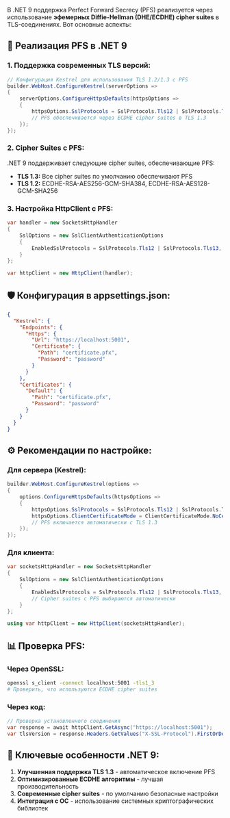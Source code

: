 В .NET 9 поддержка Perfect Forward Secrecy (PFS) реализуется через использование **эфемерных Diffie-Hellman (DHE/ECDHE) cipher suites** в TLS-соединениях. Вот основные аспекты:

## 🔧 **Реализация PFS в .NET 9**

### **1. Поддержка современных TLS версий:**
```csharp
// Конфигурация Kestrel для использования TLS 1.2/1.3 с PFS
builder.WebHost.ConfigureKestrel(serverOptions =>
{
    serverOptions.ConfigureHttpsDefaults(httpsOptions =>
    {
        httpsOptions.SslProtocols = SslProtocols.Tls12 | SslProtocols.Tls13;
        // PFS обеспечивается через ECDHE cipher suites в TLS 1.3
    });
});
```

### **2. Cipher Suites с PFS:**
.NET 9 поддерживает следующие cipher suites, обеспечивающие PFS:
- **TLS 1.3:** Все cipher suites по умолчанию обеспечивают PFS
- **TLS 1.2:** ECDHE-RSA-AES256-GCM-SHA384, ECDHE-RSA-AES128-GCM-SHA256

### **3. Настройка HttpClient с PFS:**
```csharp
var handler = new SocketsHttpHandler
{
    SslOptions = new SslClientAuthenticationOptions
    {
        EnabledSslProtocols = SslProtocols.Tls12 | SslProtocols.Tls13,
    }
};

var httpClient = new HttpClient(handler);
```

## 🛡️ **Конфигурация в appsettings.json:**
```json
{
  "Kestrel": {
    "Endpoints": {
      "Https": {
        "Url": "https://localhost:5001",
        "Certificate": {
          "Path": "certificate.pfx",
          "Password": "password"
        }
      }
    },
    "Certificates": {
      "Default": {
        "Path": "certificate.pfx",
        "Password": "password"
      }
    }
  }
}
```

## ⚙️ **Рекомендации по настройке:**

### **Для сервера (Kestrel):**
```csharp
builder.WebHost.ConfigureKestrel(options =>
{
    options.ConfigureHttpsDefaults(httpsOptions =>
    {
        httpsOptions.SslProtocols = SslProtocols.Tls12 | SslProtocols.Tls13;
        httpsOptions.ClientCertificateMode = ClientCertificateMode.NoCertificate;
        // PFS включается автоматически с TLS 1.3
    });
});
```

### **Для клиента:**
```csharp
var socketsHttpHandler = new SocketsHttpHandler
{
    SslOptions = new SslClientAuthenticationOptions
    {
        EnabledSslProtocols = SslProtocols.Tls12 | SslProtocols.Tls13,
        // Cipher suites с PFS выбираются автоматически
    }
};

using var httpClient = new HttpClient(socketsHttpHandler);
```

## 📊 **Проверка PFS:**

### **Через OpenSSL:**
```bash
openssl s_client -connect localhost:5001 -tls1_3
# Проверить, что используются ECDHE cipher suites
```

### **Через код:**
```csharp
// Проверка установленного соединения
var response = await httpClient.GetAsync("https://localhost:5001");
var tlsVersion = response.Headers.GetValues("X-SSL-Protocol").FirstOrDefault();
```

## 🎯 **Ключевые особенности .NET 9:**

1. **Улучшенная поддержка TLS 1.3** - автоматическое включение PFS
2. **Оптимизированные ECDHE алгоритмы** - лучшая производительность
3. **Современные cipher suites** - по умолчанию безопасные настройки
4. **Интеграция с ОС** - использование системных криптографических библиотек
